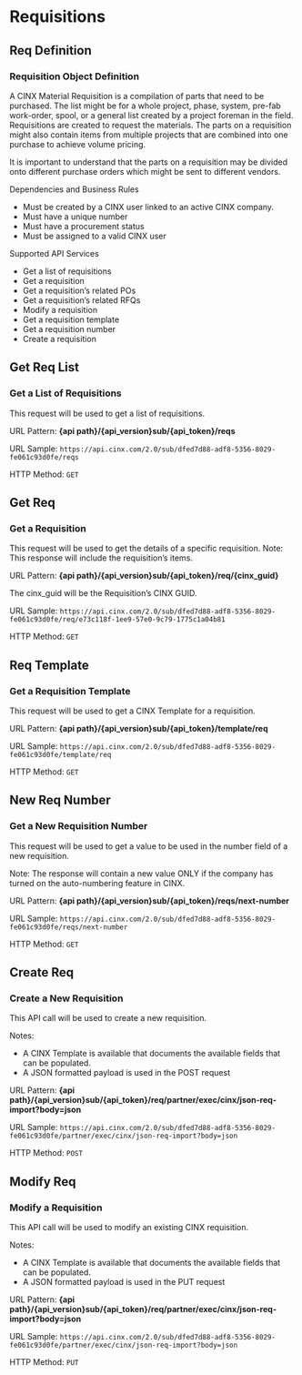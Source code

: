 # Requisitions

## Req Definition
### Requisition Object Definition

A CINX Material Requisition is a compilation of parts that need to be purchased.  The list might be for a whole project, phase, system, pre-fab work-order, spool, or a general list created by a project foreman in the field. Requisitions are created to request the materials.  The parts on a requisition might also contain items from multiple projects that are combined into one purchase to achieve volume pricing.

It is important to understand that the parts on a requisition may be divided onto different purchase orders which might be sent to different vendors.

Dependencies and Business Rules

* Must be created by a CINX user linked to an active CINX company.
* Must have a unique number
* Must have a procurement status
* Must be assigned to a valid CINX user

Supported API Services

* Get a list of requisitions
* Get a requisition
* Get a requisition’s related POs
* Get a requisition’s related RFQs
* Modify a requisition
* Get a requisition template
* Get a requisition number
* Create a requisition

## Get Req List
### Get a List of Requisitions

This request will be used to get a list of requisitions.

URL Pattern:
**{api path}/{api_version}sub/{api_token}/reqs**

URL Sample:
`https://api.cinx.com/2.0/sub/dfed7d88-adf8-5356-8029-fe061c93d0fe/reqs`

HTTP Method:
`GET`

## Get Req
### Get a Requisition

This request will be used to get the details of a specific requisition.  Note: This response will include the requisition’s items.

URL Pattern:
**{api path}/{api_version}sub/{api_token}/req/{cinx_guid}**

The cinx_guid will be the Requisition’s CINX GUID.

URL Sample:
`https://api.cinx.com/2.0/sub/dfed7d88-adf8-5356-8029-fe061c93d0fe/req/e73c118f-1ee9-57e0-9c79-1775c1a04b81`

HTTP Method:
`GET`

## Req Template
### Get a Requisition Template

This request will be used to get a CINX Template for a requisition.

URL Pattern:
**{api path}/{api_version}sub/{api_token}/template/req**

URL Sample:
`https://api.cinx.com/2.0/sub/dfed7d88-adf8-5356-8029-fe061c93d0fe/template/req`

HTTP Method:
`GET`

## New Req Number
### Get a New Requisition Number

This request will be used to get a value to be used in the number field of a new requisition.

Note: The response will contain a new value ONLY if the company has turned on the auto-numbering feature in CINX.

URL Pattern:
**{api path}/{api_version}sub/{api_token}/reqs/next-number**

URL Sample:
`https://api.cinx.com/2.0/sub/dfed7d88-adf8-5356-8029-fe061c93d0fe/reqs/next-number`

HTTP Method:
`GET`

## Create Req
### Create a New Requisition

This API call will be used to create a new requisition.

Notes: 

* A CINX Template is available that documents the available fields that can be populated.
* A JSON formatted payload is used in the POST request

URL Pattern:
**{api path}/{api_version}sub/{api_token}/req/partner/exec/cinx/json-req-import?body=json**

URL Sample:
`https://api.cinx.com/2.0/sub/dfed7d88-adf8-5356-8029-fe061c93d0fe/partner/exec/cinx/json-req-import?body=json`

HTTP Method:
`POST`

## Modify Req
### Modify a Requisition

This API call will be used to modify an existing CINX requisition.

Notes: 

* A CINX Template is available that documents the available fields that can be populated.
* A JSON formatted payload is used in the PUT request

URL Pattern:
**{api path}/{api_version}sub/{api_token}/req/partner/exec/cinx/json-req-import?body=json**

URL Sample:
`https://api.cinx.com/2.0/sub/dfed7d88-adf8-5356-8029-fe061c93d0fe/partner/exec/cinx/json-req-import?body=json`

HTTP Method:
`PUT`
